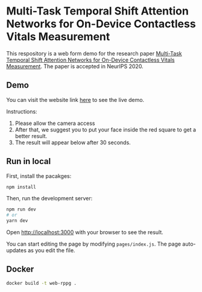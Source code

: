 # Multi-Task Temporal Shift Attention Networks for On-Device Contactless Vitals Measurement


This respository is a web form demo for the research paper [Multi-Task Temporal Shift Attention Networks for On-Device Contactless Vitals Measurement](https://papers.nips.cc/paper/2020/file/e1228be46de6a0234ac22ded31417bc7-Paper.pdf). The paper is accepted in NeurIPS 2020.



## Demo

You can visit the website link [here](https://vitals.cs.washington.edu/) to see the live demo.

Instructions:
1. Please allow the camera access 
2. After that, we suggest you to put your face inside the red square to get a better result.
3. The result will appear below after 30 seconds. 

## Run in local

First, install the pacakges:
```bash
npm install
```

Then, run the development server:

```bash
npm run dev
# or
yarn dev
```

Open [http://localhost:3000](http://localhost:3000) with your browser to see the result.

You can start editing the page by modifying `pages/index.js`. The page auto-updates as you edit the file.

## Docker

```bash
docker build -t web-rppg .
```
